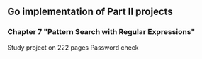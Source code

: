 ## Go implementation of Part II projects
### Chapter 7 "Pattern Search with Regular Expressions"
Study project on 222 pages
Password check
